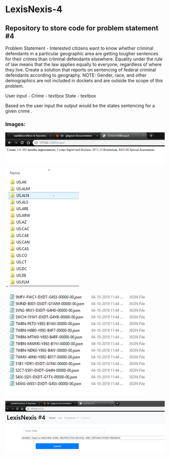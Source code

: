 # LexisNexis-4

## Repository to store code for problem statement #4

Problem Statement - Interested citizens want to know whether criminal defendants in a particular geographic area are getting tougher sentences for their crimes than criminal defendants elsewhere. Equality under the rule of law means that the law applies equally to everyone, regardless of where they live. Create a solution that reports on sentencing of federal criminal defendants according to geography. NOTE: Gender, race, and other demographics are not included in dockets and are outside the scope of this problem.

User input - Crime - textbox State - textbox

Based on the user input the output would be the states sentencing for a given crime .

### Images:

![Output](static/output.PNG)

![Data](static/data.PNG)

![Json](static/json.PNG)

![Home](static/Home.PNG)
